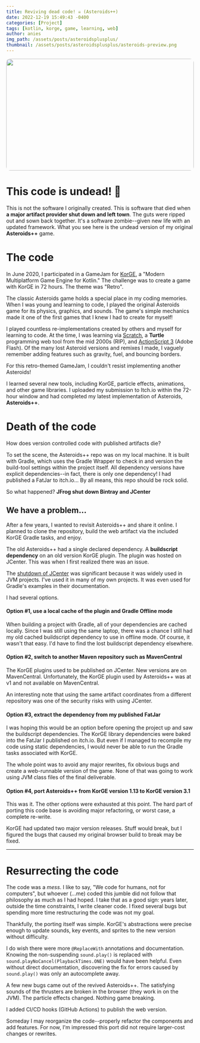 ```yaml
---
title: Reviving dead code! ☠ (Asteroids++)
date: 2022-12-19 15:49:43 -0400
categories: [Project]
tags: [kotlin, korge, game, learning, web]
author: anies
img_path: /assets/posts/asteroidsplusplus/
thumbnail: /assets/posts/asteroidsplusplus/asteroids-preview.png
---
```

<link rel="stylesheet" type="text/css" href="/assets/posts/asteroidsplusplus/style.css">
<script src="/assets/posts/asteroidsplusplus/post.js"></script>

<!-- FontAwesome v4 -->
<link rel="stylesheet" href="https://cdnjs.cloudflare.com/ajax/libs/font-awesome/4.7.0/css/font-awesome.min.css">

<div class="preview-container" style="width: 100%; height: 300px;">
  <div class="content" hidden>
    <div class="preview-fullscreen topright blue-hover"><i class="fa fa-expand fa-2x"></i></div>
    <div class="preview-close bottomright blue-hover"><i class="fa fa-window-close fa-2x"></i></div>
    <iframe src="https://arocnies.github.io/Asteroids/"></iframe>
  </div>
  <div class="preview">
    <img src="asteroids-preview.png" style="width: 100%; height: 300px; object-fit: cover; border-radius: 10px;">
    <div class="preview-open center blue-hover"><i class="fa fa-play fa-2x"></i></div>
  </div>
</div>

# This code is undead! 🧟

This is not the software I originally created.
This is software that died when **a major artifact provider shut down and left town**.
The guts were ripped out and sown back together.
It's a software zombie--given new life with an updated framework.
What you see here is the undead version of my original **Asteroids++** game.

# The code

In June 2020, I participated in a GameJam for [KorGE](https://korge.org/), a "Modern Multiplatform Game Engine for Kotlin."
The challenge was to create a game with KorGE in 72 hours. The theme was "Retro".

The classic Asteroids game holds a special place in my coding memories. When I was young and learning to code, I played the original Asteroids game for its physics, graphics, and sounds.
The game's simple mechanics made it one of the first games that I knew I had to create for myself!

I played countless re-implementations created by others and myself for learning to code.
At the time, I was learning via [Scratch](https://scratch.mit.edu/), a **Turtle** programming web tool from the mid 2000s (RIP), and [ActionScript 3](https://help.adobe.com/en_US/FlashPlatform/reference/actionscript/3/index.html) (Adobe Flash).
Of the many lost Asteroid versions and remixes I made, I vaguely remember adding features such as gravity, fuel, and bouncing borders.

For this retro-themed GameJam, I couldn't resist implementing another Asteroids!

I learned several new tools, including KorGE, particle effects, animations, and other game libraries.
I uploaded my submission to Itch.io within the 72-hour window and had completed my latest implementation of Asteroids, **Asteroids++**.

# Death of the code

How does version controlled code with published artifacts die?

To set the scene, the Asteroids++ repo was on my local machine.
It is built with Gradle, which uses the Gradle Wrapper to check in and version the build-tool settings within the project itself.
All dependency versions have explicit dependencies--in fact, there is only one dependency!
I had published a FatJar to itch.io...
By all means, this repo should be rock solid.

So what happened? **JFrog shut down Bintray and JCenter**

## We have a problem...

After a few years, I wanted to revisit Asteroids++ and share it online.
I planned to clone the repository, build the web artifact via the included KorGE Gradle tasks, and enjoy.

The old Asteroids++ had a single declared dependency. A **buildscript dependency** on an old version KorGE plugin.
The plugin was hosted on JCenter. This was when I first realized there was an issue.

The [shutdown of JCenter](https://www.infoq.com/news/2021/02/jfrog-jcenter-bintray-closure/) was significant because it was widely used in JVM projects.
I've used it in many of my own projects. It was even used for Gradle's examples in their documentation.

I had several options.

#### Option #1, use a local cache of the plugin and Gradle Offline mode

When building a project with Gradle, all of your dependencies are cached locally.
Since I was still using the same laptop, there was a chance I still had my old cached buildscript dependency to use in offline mode.
Of course, it wasn't that easy. I'd have to find the lost buildscript dependency elsewhere.

#### Option #2, switch to another Maven repository such as MavenCentral

The KorGE plugins used to be published on JCenter. New versions are on MavenCentral.
Unfortunately, the KorGE plugin used by Asteroids++ was at v1 and not available on MavenCentral.

An interesting note that using the same artifact coordinates from a different repository was
one of the security risks with using JCenter.

#### Option #3, extract the dependency from my published FatJar

I was hoping this would be an option before opening the project up and saw the buildscript dependencies.
The KorGE library dependencies were baked into the FatJar I published on itch.io.
But even if I managed to recompile my code using static dependencies,
I would never be able to run the Gradle tasks associated with KorGE.

The whole point was to avoid any major rewrites, fix obvious bugs and create a web-runnable version of the game.
None of that was going to work using JVM class files of the final deliverable.

#### Option #4, port Asteroids++ from KorGE version 1.13 to KorGE version 3.1

This was it. The other options were exhausted at this point.
The hard part of porting this code base is avoiding major refactoring, or worst case, a complete re-write.

KorGE had updated two major version releases. Stuff would break, but
I figured the bugs that caused my original browser build to break may be fixed.

---
# Resurrecting the code

The code was a _mess_.
I like to say, "We code for humans, not for computers", but whoever (...me) coded this jumble did not follow that philosophy as much as I had hoped.
I take that as a good sign: years later, outside the time constraints, I write cleaner code. I fixed several bugs but spending more time restructuring the code was not my goal.

Thankfully, the porting itself was simple.
KorGE's abstractions were precise enough to update sounds, key events, and sprites to the new version without difficulty.

I do wish there were more `@ReplaceWith` annotations and documentation.
Knowing the non-suspending `sound.play()` is replaced with `sound.playNoCancel(PlaybackTimes.ONE)` would have been helpful.
Even without direct documentation,
discovering the fix for errors caused by `sound.play()` was only an autocomplete away.

A few new bugs came out of the revived Asteroids++.
The satisfying sounds of the thrusters are broken in the browser (they work in on the JVM).
The particle effects changed. Nothing game breaking.

I added CI/CD hooks (GitHub Actions) to publish the web version.

Someday I may reorganize the code--properly refactor the components and add features.
For now, I'm impressed this port did not require larger-cost changes or rewrites.

